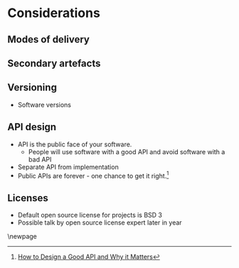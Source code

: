 
# Considerations

## Modes of delivery

## Secondary artefacts

## Versioning

* Software versions 

## API design

* API is the public face of your software.
  * People will use software with a good API and avoid software with a bad API
* Separate API from implementation
* Public APIs are forever - one chance to get it right.[^public_apis]

## Licenses

* Default open source license for projects is BSD 3
* Possible talk by open source license expert later in year

[^public_apis]: [How to Design a Good API and Why it Matters](http://fwdinnovations.net/whitepaper/APIDesign.pdf)


\newpage
